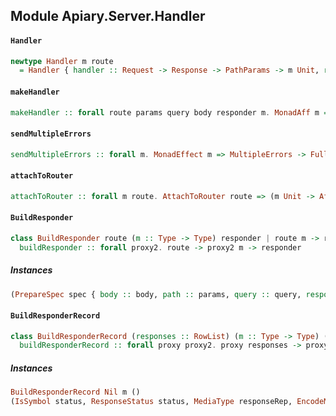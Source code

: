 ## Module Apiary.Server.Handler

#### `Handler`

``` purescript
newtype Handler m route
  = Handler { handler :: Request -> Response -> PathParams -> m Unit, route :: route }
```

#### `makeHandler`

``` purescript
makeHandler :: forall route params query body responder m. MonadAff m => DecodeRequest route params query body => BuildResponder route m responder => route -> (Request params query body -> responder -> FullResponse m) -> Handler m route
```

#### `sendMultipleErrors`

``` purescript
sendMultipleErrors :: forall m. MonadEffect m => MultipleErrors -> FullResponse m
```

#### `attachToRouter`

``` purescript
attachToRouter :: forall m route. AttachToRouter route => (m Unit -> Aff Unit) -> Handler m route -> Router Unit
```

#### `BuildResponder`

``` purescript
class BuildResponder route (m :: Type -> Type) responder | route m -> responder where
  buildResponder :: forall proxy2. route -> proxy2 m -> responder
```

##### Instances
``` purescript
(PrepareSpec spec { body :: body, path :: params, query :: query, response :: Record responses }, RowToList responses responseList, BuildResponderRecord responseList m responders) => BuildResponder (Route method path spec) m (Record responders)
```

#### `BuildResponderRecord`

``` purescript
class BuildResponderRecord (responses :: RowList) (m :: Type -> Type) (responders :: # Type) | responses m -> responders where
  buildResponderRecord :: forall proxy proxy2. proxy responses -> proxy2 m -> Builder (Record ()) (Record responders)
```

##### Instances
``` purescript
BuildResponderRecord Nil m ()
(IsSymbol status, ResponseStatus status, MediaType responseRep, EncodeMedia responseRep response, MonadEffect m, Lacks status responders', Cons status (response -> FullResponse m) responders' responders, BuildResponderRecord responseList m responders') => BuildResponderRecord (Cons status responseRep responseList) m responders
```


